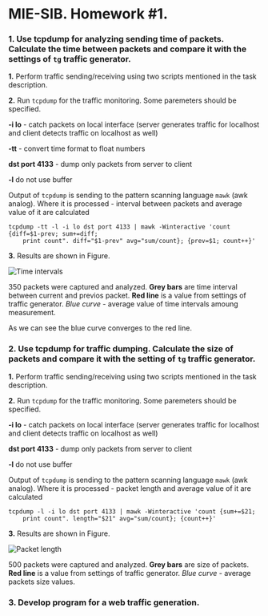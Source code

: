 # MIE-SIB. Homework #1. 

### 1. Use tcpdump for analyzing sending time of packets. Calculate the time between packets and compare it with the settings of `tg` traffic generator.

 **1.** Perform traffic sending/receiving using two scripts mentioned in the task description.

 **2.** Run `tcpdump` for the traffic monitoring. Some paremeters should be specified. 
	
   **-i lo** - catch packets on local interface (server generates traffic for localhost and client detects traffic on localhost as well)
	
   **-tt** - convert time format to float numbers
	
   **dst port 4133** - dump only packets from server to client
	
   **-l** do not use buffer 
	
Output of `tcpdump` is sending to the pattern scanning language `mawk` (awk analog). Where it is processed - interval between packets and average value of it are calculated

	tcpdump -tt -l -i lo dst port 4133 | mawk -Winteractive 'count {diff=$1-prev; sum+=diff; 
		print count". diff="$1-prev" avg="sum/count}; {prev=$1; count++}'

**3.** Results are shown in Figure.

![Time intervals](https://github.com/platomik/MIE-SIB/raw/master/homework2/timeintervals.jpg)

350 packets were captured and analyzed. **Grey bars** are time interval between current and previos packet. **Red line** is a value from settings of traffic generator. *Blue curve* - average value of time intervals amoung measurement. 

As we can see the blue curve converges to the red line.

### 2. Use tcpdump for traffic dumping. Calculate the size of packets and compare it with the setting of `tg` traffic generator.

 **1.** Perform traffic sending/receiving using two scripts mentioned in the task description.

 **2.** Run `tcpdump` for the traffic monitoring. Some paremeters should be specified. 

   **-i lo** - catch packets on local interface (server generates traffic for localhost and client detects traffic on localhost as well)
	
   **dst port 4133** - dump only packets from server to client
	
   **-l** do not use buffer 
	
Output of `tcpdump` is sending to the pattern scanning language `mawk` (awk analog). Where it is processed - packet length and average value of it are calculated

	tcpdump -l -i lo dst port 4133 | mawk -Winteractive 'count {sum+=$21; 
		print count". length="$21" avg="sum/count}; {count++}'

**3.** Results are shown in Figure.

![Packet length](https://github.com/platomik/MIE-SIB/raw/master/homework2/packetlength.jpg)

500 packets were captured and analyzed. **Grey bars** are size of packets. **Red line** is a value from settings of traffic generator. *Blue curve* - average packets size values. 

### 3. Develop program for a web traffic generation.